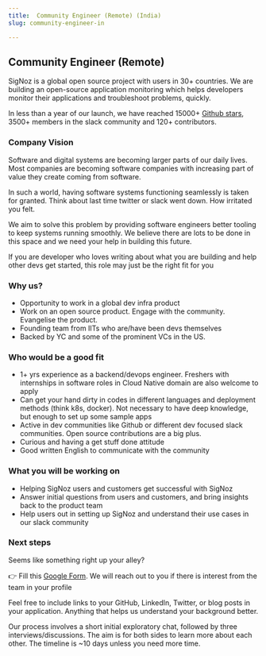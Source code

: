 ```yaml
---
title:  Community Engineer (Remote) (India)
slug: community-engineer-in

---
```

<head>
  <link rel="canonical" href="https://signoz.io/careers/community-engineer-in/"/>

</head>

## Community Engineer (Remote)


SigNoz is a global open source project with users in 30+ countries. We are building an open-source application monitoring which helps developers monitor their applications and troubleshoot problems, quickly.

In less than a year of our launch, we have reached 15000+ [Github stars](https://github.com/signoz/signoz), 3500+ members in the slack community and 120+ contributors. 


### Company Vision

Software and digital systems are becoming larger parts of our daily lives. Most companies are becoming software companies with increasing part of value they create coming from software. 

In such a world, having software systems functioning seamlessly is taken for granted. Think about last time twitter or slack went down. How irritated you felt.

We aim to solve this problem by providing software engineers better tooling to keep systems running smoothly. We believe there are lots to be done in this space and we need your help in building this future.

If you are developer who loves writing about what you are building and help other devs get started, this role may just be the right fit for you

### Why us?

- Opportunity to work in a global dev infra product 
- Work on an open source product. Engage with the community. Evangelise the product. 
- Founding team from IITs who are/have been devs themselves
- Backed by YC and some of the prominent VCs in the US.


### Who would be a good fit
- 1+ yrs experience as a backend/devops engineer. Freshers with internships in software roles in Cloud Native domain are also welcome to apply
- Can get your hand dirty in codes in different languages and deployment methods (think k8s, docker). Not necessary to have deep knowledge, but enough to set up some sample apps
- Active in dev communities like Github or different dev focused slack communities. Open source contributions are a big plus.
- Curious and having a get stuff done attitude
- Good written English to communicate with the community


### What you will be working on

- Helping SigNoz users and customers get successful with SigNoz
- Answer initial questions from users and customers, and bring insights back to the product team
- Help users out in setting up SigNoz and understand their use cases in our slack community


### Next steps

Seems like something right up your alley? 

👉 Fill this [Google Form](https://forms.gle/k9bsutjwVoAqqYc8A). We will reach out to you if there is interest from the team in your profile

Feel free to include links to your GitHub, LinkedIn, Twitter, or blog posts in your application. Anything that helps us understand your background better.

Our process involves a short initial exploratory chat, followed by three interviews/discussions. The aim is for both sides to learn more about each other. The timeline is ~10 days unless you need more time.